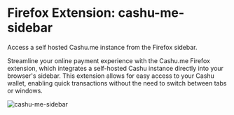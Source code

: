 # Firefox Extension: cashu-me-sidebar
Access a self hosted Cashu.me instance from the Firefox sidebar.

Streamline your online payment experience with the Cashu.me Firefox extension, which integrates a self-hosted Cashu instance directly into your browser's sidebar. This extension allows for easy access to your Cashu wallet, enabling quick transactions without the need to switch between tabs or windows.

![cashu-me-sidebar](https://github.com/user-attachments/assets/89924cc4-54e8-4c21-af26-29f319614bbc)
